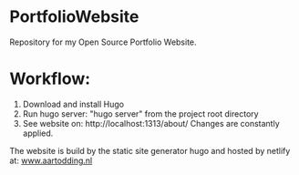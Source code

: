 # PortfolioWebsite


Repository for my Open Source Portfolio Website.

# Workflow:

1. Download and install Hugo
2. Run hugo server: "hugo server" from the project root directory
3. See website on: http://localhost:1313/about/ Changes are constantly applied.


The website is build by the static site generator hugo and hosted by netlify at: www.aartodding.nl
